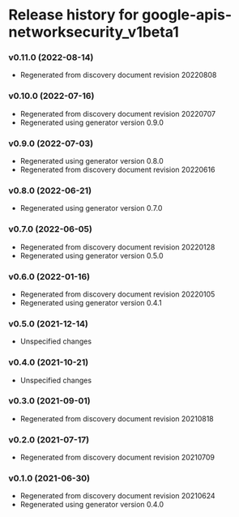# Release history for google-apis-networksecurity_v1beta1

### v0.11.0 (2022-08-14)

* Regenerated from discovery document revision 20220808

### v0.10.0 (2022-07-16)

* Regenerated from discovery document revision 20220707
* Regenerated using generator version 0.9.0

### v0.9.0 (2022-07-03)

* Regenerated using generator version 0.8.0
* Regenerated from discovery document revision 20220616

### v0.8.0 (2022-06-21)

* Regenerated using generator version 0.7.0

### v0.7.0 (2022-06-05)

* Regenerated from discovery document revision 20220128
* Regenerated using generator version 0.5.0

### v0.6.0 (2022-01-16)

* Regenerated from discovery document revision 20220105
* Regenerated using generator version 0.4.1

### v0.5.0 (2021-12-14)

* Unspecified changes

### v0.4.0 (2021-10-21)

* Unspecified changes

### v0.3.0 (2021-09-01)

* Regenerated from discovery document revision 20210818

### v0.2.0 (2021-07-17)

* Regenerated from discovery document revision 20210709

### v0.1.0 (2021-06-30)

* Regenerated from discovery document revision 20210624
* Regenerated using generator version 0.4.0

